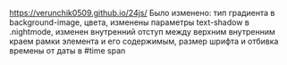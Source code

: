 https://verunchik0509.github.io/24js/
Было изменено: тип градиента в background-image, цвета, изменены параметры text-shadow в .nightmode, изменен внутренний отступ между верхним внутренним краем рамки элемента и его содержимым, размер шрифта и отбивка времены от даты в #time span
